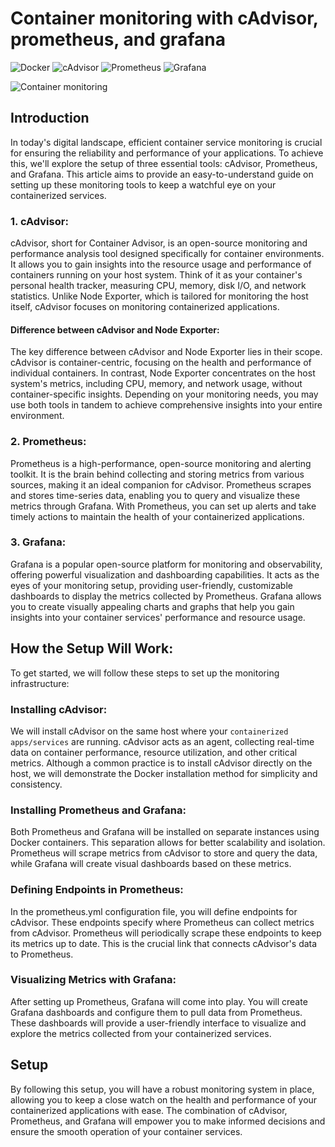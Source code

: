# Container monitoring with cAdvisor, prometheus, and grafana 

 ![Docker](https://img.shields.io/badge/Docker-v23.0.3-%232496ED.svg?style=for-the-badge&logo=docker&logoColor=white) ![cAdvisor](https://img.shields.io/badge/cAdvisor-v0.47.2-%234CAEEA.svg?style=for-the-badge&logo=google&logoColor=white) ![Prometheus](https://img.shields.io/badge/Prometheus-v2.48-%23E6522C.svg?style=for-the-badge&logo=prometheus&logoColor=white) ![Grafana](https://img.shields.io/badge/Grafana-v10.2-%23F46800.svg?style=for-the-badge&logo=grafana&logoColor=white) 



![Container monitoring](https://github.com/1DevOps2/grafana-Prometheus/assets/105498424/c5c4a81e-559b-420b-960e-d368db713903)

## Introduction

In today's digital landscape, efficient container service monitoring is crucial for ensuring the reliability and performance of your applications. To achieve this, we'll explore the setup of three essential tools: cAdvisor, Prometheus, and Grafana. This article aims to provide an easy-to-understand guide on setting up these monitoring tools to keep a watchful eye on your containerized services.

### 1. cAdvisor:
cAdvisor, short for Container Advisor, is an open-source monitoring and performance analysis tool designed specifically for container environments. It allows you to gain insights into the resource usage and performance of containers running on your host system. Think of it as your container's personal health tracker, measuring CPU, memory, disk I/O, and network statistics. Unlike Node Exporter, which is tailored for monitoring the host itself, cAdvisor focuses on monitoring containerized applications.

#### Difference between cAdvisor and Node Exporter:
The key difference between cAdvisor and Node Exporter lies in their scope. cAdvisor is container-centric, focusing on the health and performance of individual containers. In contrast, Node Exporter concentrates on the host system's metrics, including CPU, memory, and network usage, without container-specific insights. Depending on your monitoring needs, you may use both tools in tandem to achieve comprehensive insights into your entire environment.

### 2. Prometheus:
Prometheus is a high-performance, open-source monitoring and alerting toolkit. It is the brain behind collecting and storing metrics from various sources, making it an ideal companion for cAdvisor. Prometheus scrapes and stores time-series data, enabling you to query and visualize these metrics through Grafana. With Prometheus, you can set up alerts and take timely actions to maintain the health of your containerized applications.

### 3. Grafana:
Grafana is a popular open-source platform for monitoring and observability, offering powerful visualization and dashboarding capabilities. It acts as the eyes of your monitoring setup, providing user-friendly, customizable dashboards to display the metrics collected by Prometheus. Grafana allows you to create visually appealing charts and graphs that help you gain insights into your container services' performance and resource usage.

## How the Setup Will Work:

To get started, we will follow these steps to set up the monitoring infrastructure:

### Installing cAdvisor: 
We will install cAdvisor on the same host where your ```containerized apps/services``` are running. cAdvisor acts as an agent, collecting real-time data on container performance, resource utilization, and other critical metrics. Although a common practice is to install cAdvisor directly on the host, we will demonstrate the Docker installation method for simplicity and consistency.

### Installing Prometheus and Grafana: 
Both Prometheus and Grafana will be installed on separate instances using Docker containers. This separation allows for better scalability and isolation. Prometheus will scrape metrics from cAdvisor to store and query the data, while Grafana will create visual dashboards based on these metrics.

### Defining Endpoints in Prometheus: 
In the prometheus.yml configuration file, you will define endpoints for cAdvisor. These endpoints specify where Prometheus can collect metrics from cAdvisor. Prometheus will periodically scrape these endpoints to keep its metrics up to date. This is the crucial link that connects cAdvisor's data to Prometheus.

### Visualizing Metrics with Grafana: 
After setting up Prometheus, Grafana will come into play. You will create Grafana dashboards and configure them to pull data from Prometheus. These dashboards will provide a user-friendly interface to visualize and explore the metrics collected from your containerized services.

## Setup

By following this setup, you will have a robust monitoring system in place, allowing you to keep a close watch on the health and performance of your containerized applications with ease. The combination of cAdvisor, Prometheus, and Grafana will empower you to make informed decisions and ensure the smooth operation of your container services.

